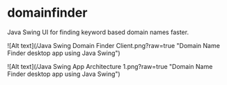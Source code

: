 # domainfinder
Java Swing UI for finding keyword based domain names faster. 

![Alt text](/Java Swing Domain Finder Client.png?raw=true "Domain Name Finder desktop app using Java Swing")

![Alt text](/Java Swing App Architecture 1.png?raw=true "Domain Name Finder desktop app using Java Swing")
